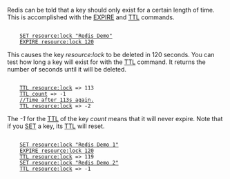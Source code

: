 Redis can be told that a key should only exist for a certain length of time.
This is accomplished with the [EXPIRE](#help) and [TTL](#help) commands.

<pre><code>
    <a href="#run">SET resource:lock "Redis Demo"</a>
    <a href="#run">EXPIRE resource:lock 120</a>
</code></pre>

This causes the key *resource:lock* to be deleted in 120 seconds. You can test
how long a key will exist for with the [TTL](#help) command. It returns the number of
seconds until it will be deleted.

<pre><code>
    <a href="#run">TTL resource:lock</a> => 113
    <a href="#run">TTL count</a> => -1
    <a href="#comment" class="comment">//Time after 113s again.</a>
    <a href="#run">TTL resource:lock</a> => -2
</code></pre>

The *-1* for the [TTL](#help) of the key *count* means that it will never expire. Note
that if you [SET](#help) a key, its [TTL](#help) will reset.

<pre><code>
    <a href="#run">SET resource:lock "Redis Demo 1"</a>
    <a href="#run">EXPIRE resource:lock 120</a>
    <a href="#run">TTL resource:lock</a> => 119
    <a href="#run">SET resource:lock "Redis Demo 2"</a>
    <a href="#run">TTL resource:lock</a> => -1
</code></pre>
